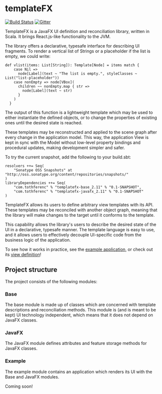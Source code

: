 templateFX
==========

[![Build Status](https://travis-ci.org/tferi/templateFX.svg?branch=master)](https://travis-ci.org/tferi/templateFX)
[![Gitter](https://badges.gitter.im/gitterHQ/gitter.svg)](https://gitter.im/tferi/templateFX)

TemplateFX is a JavaFX UI definition and reconciliation library, written in Scala. It brings React.js-like functionality to the JVM.

The library offers a declarative, typesafe interface for describing UI fragments. To render a vertical list of Strings or a placeholder if the list is empty, we could write:
```
def vlist(items: List[String]): Template[Node] = items match {
    case Nil =>
      node[Label](text ~ "The list is empty.", styleClasses ~ List("list-placeholder"))
    case nonEmpty => node[VBox](
      children ~~ nonEmpty.map { str =>
        node[Label](text ~ str)
      }
    )
  }
```
The output of this function is a lightweight template which may be used to either instantiate the defined objects, or to change the properties of existing ones until the desired state is reached.

These templates may be reconstructed and applied to the scene graph after every change in the application model. This way, the application View is kept in sync with the Model without low-level property bindings and procedural updates, making development simpler and safer.

To try the current snapshot, add the following to your build.sbt:
```
resolvers ++= Seq(
	"Sonatype OSS Snapshots" at "http://oss.sonatype.org/content/repositories/snapshots/"
)
libraryDependencies ++= Seq(
	"com.tothferenc" % "templatefx-base_2.11" % "0.1-SNAPSHOT",
	"com.tothferenc" % "templatefx-javafx_2.11" % "0.1-SNAPSHOT"
)
```

TemplateFX allows its users to define arbitrary view templates with its API. These templates may be reconciled with another object graph, meaning that the library will make changes to the target until it conforms to the template.

This capability allows the library's users to describe the desired state of the UI in a declarative, typesafe manner. The template language is easy to use, and it allows users to effectively decouple UI-specific code from the business logic of the application.

To see how it works in practice, see the [example application](examples/src/main/scala/com/tothferenc/templateFX/examples/todo), or check out its [view definition](examples/src/main/scala/com/tothferenc/templateFX/examples/todo/view/TodoView.scala)!

Project structure
-----------------
The project consists of the following modules:

### Base
The base module is made up of classes which are concerned with template descriptions and reconciliation methods. This module is (and is meant to be kept) UI technology independent, which means that it does not depend on JavaFX classes.

### JavaFX
The JavaFX module defines attributes and feature storage methods for JavaFX classes.

### Example
The example module contains an application which renders its UI with the Base and JavaFX modules.

Coming soon!
